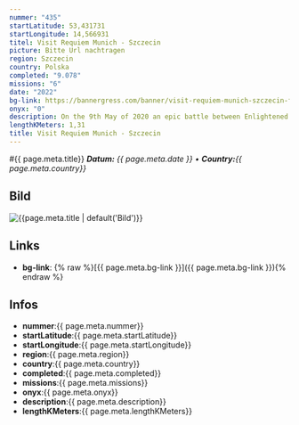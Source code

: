 ```yaml
---
nummer: "435"
startLatitude: 53,431731
startLongitude: 14,566931
titel: Visit Requiem Munich - Szczecin
picture: Bitte Url nachtragen
region: Szczecin
country: Polska
completed: "9.078"
missions: "6"
date: "2022"
bg-link: https://bannergress.com/banner/visit-requiem-munich-szczecin-f424
onyx: "0"
description: On the 9th May of 2020 an epic battle between Enlightened and Resistance will take place in Munich! Join our forces and spread the message by completing this banner.
lengthKMeters: 1,31
title: Visit Requiem Munich - Szczecin
---
```


#{{ page.meta.title}}
_**Datum:** {{ page.meta.date }} • **Country:**{{ page.meta.country}}_

## Bild
![{{page.meta.title | default('Bild')}}]({{page.meta.picture}})

## Links
- **bg-link**: {% raw %}[{{ page.meta.bg-link }}]({{ page.meta.bg-link }}){% endraw %}

## Infos
- **nummer**:{{ page.meta.nummer}}
- **startLatitude**:{{ page.meta.startLatitude}}
- **startLongitude**:{{ page.meta.startLongitude}}
- **region**:{{ page.meta.region}}
- **country**:{{ page.meta.country}}
- **completed**:{{ page.meta.completed}}
- **missions**:{{ page.meta.missions}}
- **onyx**:{{ page.meta.onyx}}
- **description**:{{ page.meta.description}}
- **lengthKMeters**:{{ page.meta.lengthKMeters}}

